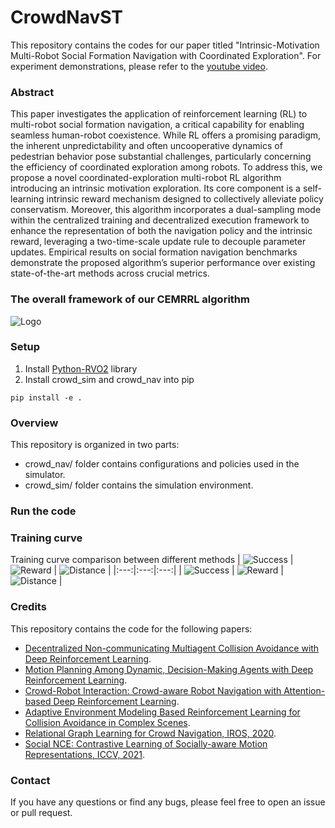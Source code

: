 # CrowdNavST

This repository contains the codes for our paper titled "Intrinsic-Motivation Multi-Robot Social Formation Navigation with Coordinated Exploration". For experiment demonstrations, please refer to the [youtube video](https://youtu.be/1MUAJavW0BE).





### Abstract

This paper investigates the application of reinforcement learning (RL) to multi-robot social formation navigation, a critical capability for enabling seamless human-robot coexistence. While RL offers a promising paradigm, the inherent unpredictability and often uncooperative dynamics of pedestrian behavior pose substantial challenges, particularly concerning the efficiency of coordinated exploration among robots. To address this, we propose a novel coordinated-exploration multi-robot RL algorithm introducing an intrinsic motivation exploration. Its core component is a self-learning intrinsic reward mechanism designed to collectively alleviate policy conservatism. Moreover, this algorithm incorporates a dual-sampling mode within the centralized training and decentralized execution framework to enhance the representation of both the navigation policy and the intrinsic reward, leveraging a two-time-scale update rule to decouple parameter updates. Empirical results on social formation navigation benchmarks demonstrate the proposed algorithm’s superior performance over existing state-of-the-art methods across crucial metrics.

### The overall framework of our CEMRRL algorithm
![Logo](https://raw.githubusercontent.com/czxhunzi/CEMRRL/main/figures/framework.png)



### Setup
1. Install [Python-RVO2](https://github.com/sybrenstuvel/Python-RVO2) library
2. Install crowd_sim and crowd_nav into pip
```
pip install -e .
```
   
### Overview
This repository is organized in two parts:
* crowd_nav/ folder contains configurations and policies used in the simulator.
* crowd_sim/ folder contains the simulation environment.

### Run the code

### Training curve
Training curve comparison between different methods
| ![Success](https://raw.githubusercontent.com/czxhunzi/CEMRRL/main/figures/success.png) | ![Reward](https://raw.githubusercontent.com/czxhunzi/CEMRRL/main/figures/reward.png) | ![Distance](https://raw.githubusercontent.com/czxhunzi/CEMRRL/main/figures/distance.png) |
|:---:|:---:|:---:|
| ![Success](https://raw.githubusercontent.com/czxhunzi/CEMRRL/main/figures/att_success.png) | ![Reward](https://raw.githubusercontent.com/czxhunzi/CEMRRL/main/figures/att_reward.png) | ![Distance](https://raw.githubusercontent.com/czxhunzi/CEMRRL/main/figures/att_distance.png) |

### Credits
This repository contains the code for the following papers:

- [Decentralized Non-communicating Multiagent Collision Avoidance with Deep Reinforcement Learning](https://arxiv.org/abs/1609.07845).
- [Motion Planning Among Dynamic, Decision-Making Agents with Deep Reinforcement Learning](https://arxiv.org/abs/1805.01956).
- [Crowd-Robot Interaction: Crowd-aware Robot Navigation with Attention-based Deep Reinforcement Learning](https://arxiv.org/abs/1809.08835).
- [Adaptive Environment Modeling Based Reinforcement Learning for Collision Avoidance in Complex Scenes](https://arxiv.org/abs/2203.07709).
- [Relational Graph Learning for Crowd Navigation, IROS, 2020](https://github.com/ChanganVR/RelationalGraphLearning).
- [Social NCE: Contrastive Learning of Socially-aware Motion Representations, ICCV, 2021](https://github.com/vita-epfl/social-nce).

### Contact
If you have any questions or find any bugs, please feel free to open an issue or pull request.




